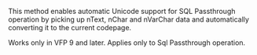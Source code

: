 ﻿This method enables automatic Unicode support for SQL Passthrough operation by picking up nText, nChar and nVarChar data and automatically converting it to the current codepage.

Works only in VFP 9 and later. Applies only to Sql Passthrough operation.